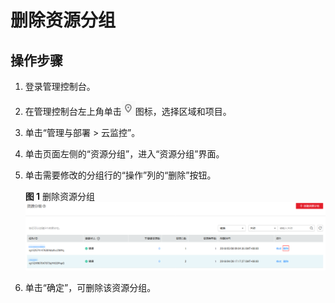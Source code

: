 # 删除资源分组<a name="ZH-CN_TOPIC_0102632354"></a>

## 操作步骤<a name="section17220135318513"></a>

1.  登录管理控制台。
2.  在管理控制台左上角单击![](figures/zh-cn_image_0102884060.png)图标，选择区域和项目。
3.  单击“管理与部署 \> 云监控”。
4.  单击页面左侧的“资源分组”，进入“资源分组”界面。
5.  单击需要修改的分组行的“操作”列的“删除”按钮。

    **图 1**  删除资源分组<a name="fig154476214316"></a>  
    ![](figures/删除资源分组.png "删除资源分组")

6.  单击“确定”，可删除该资源分组。

